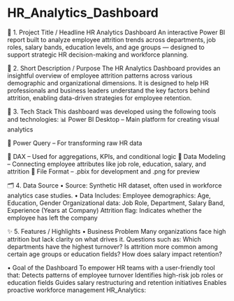 # HR_Analytics_Dashboard
📌 1. Project Title / Headline
HR Analytics Dashboard
An interactive Power BI report built to analyze employee attrition trends across departments, job roles, salary bands, education levels, and age groups — designed to support strategic HR decision-making and workforce planning.

🎯 2. Short Description / Purpose
The HR Analytics Dashboard provides an insightful overview of employee attrition patterns across various demographic and organizational dimensions. It is designed to help HR professionals and business leaders understand the key factors behind attrition, enabling data-driven strategies for employee retention.

🧰 3. Tech Stack
This dashboard was developed using the following tools and technologies:
📊 Power BI Desktop – Main platform for creating visual analytics

🔄 Power Query – For transforming raw HR data

🧠 DAX – Used for aggregations, KPIs, and conditional logic
🧮 Data Modeling – Connecting employee attributes like job role, education, salary, and attrition
📁 File Format – .pbix for development and .png for preview

🗂️ 4. Data Source
• Source: Synthetic HR dataset, often used in workforce analytics case studies.
• Data Includes: 
Employee demographics: Age, Education, Gender
Organizational data: Job Role, Department, Salary Band, Experience (Years at Company)
Attrition flag: Indicates whether the employee has left the company

✨ 5. Features / Highlights
• Business Problem
Many organizations face high attrition but lack clarity on what drives it.
Questions such as:
Which departments have the highest turnover?
Is attrition more common among certain age groups or education fields?
How does salary impact retention?

• Goal of the Dashboard
To empower HR teams with a user-friendly tool that:
Detects patterns of employee turnover
Identifies high-risk job roles or education fields
Guides salary restructuring and retention initiatives
Enables proactive workforce management
HR_Analytics:
